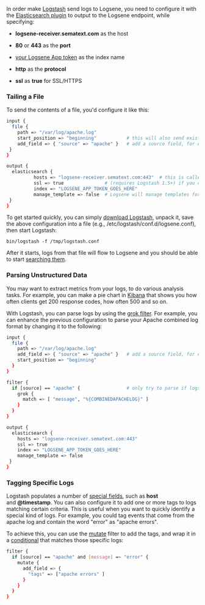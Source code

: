 In order make [Logstash](https://www.elastic.co/products/logstash) send logs to Logsene, you
need to configure it with the [Elasticsearch plugin](https://www.elastic.co/guide/en/logstash/current/plugins-outputs-elasticsearch.html) to
output to the Logsene endpoint, while specifying:

  - **logsene-receiver.sematext.com** as the host

  - **80** or **443** as the **port**

  - [your Logsene App token](https://apps.sematext.com/ui/logs) as
    the index name

  - **http** as the **protocol**

  - **ssl** as **true** for SSL/HTTPS

### Tailing a File

To send the contents of a file, you'd configure it like this:

``` bash
input {
  file {
    path => "/var/log/apache.log"
    start_position => "beginning"           # this will also send existing contents the first time you start Logstash
    add_field => { "source" => "apache" }   # add a source field, for easier filtering
 }
}

output {
  elasticsearch {
          hosts => "logsene-receiver.sematext.com:443"  # this is called "hosts" in Logstash 2.0+
          ssl => true               # (requires Logstash 1.5+) if you do not want to use SSL comment this out and change port to 80
          index => "LOGSENE_APP_TOKEN_GOES_HERE"
          manage_template => false  # Logsene will manage templates for you
 }
}
```

To get started quickly, you can simply [download Logstash](http://www.elasticsearch.org/overview/logstash/download/),
unpack it, save the above configuration into a file (e.g.,
/etc/logstash/conf.d/logsene.conf), then start Logstash:

    bin/logstash -f /tmp/logstash.conf

After it starts, logs from that file will flow to Logsene and you should
be able to start [searching them](searching-your-events).

### Parsing Unstructured Data

You may want to extract metrics from your logs, to do various analysis
tasks. For example, you can make a pie chart in
[Kibana](kibana) that shows you how often clients get 200
response codes, how often 500 and so on.

With Logstash, you can parse logs by using the [grok filter](https://www.elastic.co/guide/en/logstash/current/plugins-filters-grok.html).
For example, you can enhance the previous configuration to parse your
Apache combined log format by changing it to the following:

``` bash
input {
  file {
    path => "/var/log/apache.log"
    add_field => { "source" => "apache" }   # add a source field, for easier filtering
    start_position => "beginning"
  }
}

filter {
  if [source] == "apache" {                 # only try to parse if logs are from the "apache" source
    grok {
      match => [ "message", "%{COMBINEDAPACHELOG}" ]
    }
  }
}

output {
  elasticsearch {
    hosts => "logsene-receiver.sematext.com:443"
    ssl => true
    index => "LOGSENE_APP_TOKEN_GOES_HERE"
    manage_template => false
 }
}
```

### Tagging Specific Logs

Logstash populates a number of [special fields](special-fields), such as **host**
and **@timestamp**. You can also configure it to add one or more tags
to logs matching certain criteria. This is useful when you want to
quickly identify a special kind of logs. For example, you could tag
events that come from the apache log and contain the word "error" as
"apache errors".

To achieve this, you can use the
[mutate](https://www.elastic.co/guide/en/logstash/current/plugins-filters-mutate.html) filter to add
the tags, and wrap it in a
[conditional](https://www.elastic.co/guide/en/logstash/current/configuration.html)
that matches those specific logs:

``` bash
filter { 
  if [source] == "apache" and [message] =~ "error" {
    mutate {
      add_field => {
        "tags" => ["apache errors" ]
      }
    }  
  }
}
```


